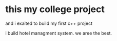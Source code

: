 # this my college project 
and i exaited to build my first c++ project

i build hotel managment system.
we aree the best.
